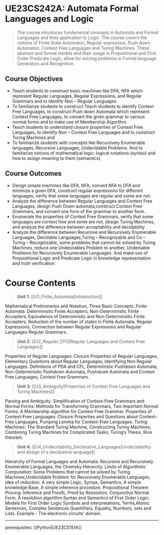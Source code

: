# UE23CS242A: Automata Formal Languages and Logic

> The course introduces fundamental concepts in Automata and Formal Languages and their application to Logic. The course covers the notions of Finite State Automaton, Regular expression, Push down Automaton, Context Free Languages and Turing Machines. These abstract and formal models and their usage in Propositional and First Order Predicate Logic, allow for solving problems in Formal language Generation and Recognition.

## Course Objectives

- Teach students to construct basic machines like DFA, NFA which represent Regular Languages, Regular Expressions, and Regular Grammars and to identify Non – Regular Languages.
- To familiarize students to construct Teach students to identify Context Free Languages, to construct Push down Automata which represent Context Free Languages, to convert the given grammar to various normal forms and to make use of Membership Algorithm.
- Teach students to understand closure properties of Context Free Languages, to identify Non – Context Free Languages and to construct Turing Machines and
- To familiarize students with concepts like Recursively Enumerable languages, Recursive Languages, Undecidable Problems. And to familiarize notions of mathematical logic: logical notations (syntax) and how to assign meaning to them (semantics).

## Course Outcomes

- Design simple machines like DFA, NFA, convert NFA to DFA and minimize a given DFA, construct regular expressions for different languages, verify that some languages are regular and some are not.
- Analyze the difference between Regular Languages and Context Free Languages, design Push Down automata,construct Context Free Grammars, and convert one form of the grammar to another form.
- Enumerate the properties of Context Free Grammars, verify that some languages are context free and some are not, design Turing Machines, and analyze the difference between acceptability and decidability
- Analyze the difference between Recursive and Recursively Enumerable Languages, Decidable Languages,Turing – Recognizable and Co – Turing – Recognizable, some problems that cannot be solved by Turing Machines, reduce one Undesirables Problem to another, Undeniable Problems for Recursively Enumerable Languages. And make use of Propositional Logic and Predicate Logic in knowledge representation and truth verification.

# Course Contents

>**Unit 1**: [[U1_Finite_Automata|Introduction]]

Mathematical Preliminaries and Notation, Three Basic Concepts. Finite Automata: Deterministic Finite Accepters, Non-Deterministic Finite Accepters, Equivalence of Deterministic and Non-Deterministic Finite Accepters, Reduction of the number of states in Finite Automata. Regular Expressions, Connection between Regular Expressions and Regular Languages Regular Grammars.

>**Unit 2**: [[U2_Regular_CFG|Regular Languages and Context Free Languages]]

Properties of Regular Languages: Closure Properties of Regular Languages, Elementary Questions about Regular Languages, Identifying Non Regular Languages. Definitions of PDA and CFL, Deterministic Pushdown Automata, Non-Deterministic Pushdown Automata, Pushdown Automata and Context Free Languages, Context Free Grammars.

> **Unit 3**: [[U3_Ambiguity|Properties of Context Free Languages and Turing Machines]]

Parsing and Ambiguity. Simplification of Context–Free Grammars and Normal Forms: Methods for Transforming Grammars, Two Important Normal Forms, A Membership algorithm for Context Free Grammar. Properties of Context-Free Languages: Closure Properties and Questions about Context–Free Languages, Pumping Lemma for Context–Free Languages. Turing Machines: The Standard Turing Machine, Constructing Turing Machines, Combining Turing Machines for Complicated Tasks, Turing’s Thesis, Rice theorem.

>**Unit 4**: [[U4_Undecidability_Declarative_Languages|Undecidability and design of a declarative language]]

Hierarchy of Formal Languages and Automata: Recursive and Recursively Enumerable Languages, the Chomsky Hierarchy. Limits of Algorithmic Computation: Some Problems that cannot be solved by Turing Machines,Undecidable Problem for Recursively Enumerable Languages, idea of reduction. A very simple Logic, Syntax, Semantics, A simple knowledge Base, A simple inference procedure. Propositional Theorem Proving: Inference and Proofs, Proof by Resolution, Conjunctive Normal Form, A resolution algorithm.Syntax and Semantics of First Order Logic: Models for First Order Logic Symbols and interpretations, Terms,Atomic Sentences, Complex Sentences Quantifiers, Equality, Numbers, sets and Lists. Example - The electronic circuits’ domain.

---

prerequisites: [[Python|UE23CS151A]]